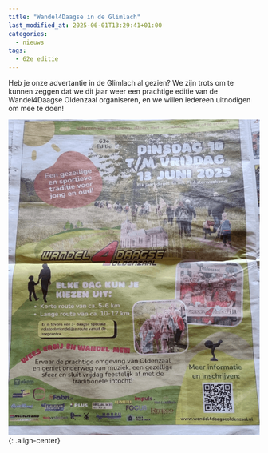 ```yaml
---
title: "Wandel4Daagse in de Glimlach"
last_modified_at: 2025-06-01T13:29:41+01:00
categories:
  - nieuws
tags:
  - 62e editie
---
```


Heb je onze advertantie in de Glimlach al gezien? We zijn trots om te kunnen zeggen dat we dit jaar weer een prachtige editie van de Wandel4Daagse Oldenzaal organiseren, en we willen iedereen uitnodigen om mee te doen!  

![Knipkaart](/assets/images/news/2025/glimlach.png){: .align-center}  